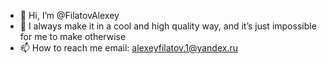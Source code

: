 - 👋 Hi, I’m @FilatovAlexey
- 👀 I always make it in a cool and high quality way, and it’s just impossible for me to make otherwise
- 📫 How to reach me email: alexeyfilatov.1@yandex.ru

<!---
FilatovAlexey/FilatovAlexey is a ✨ special ✨ repository because its `README.md` (this file) appears on your GitHub profile.
You can click the Preview link to take a look at your changes.
--->
